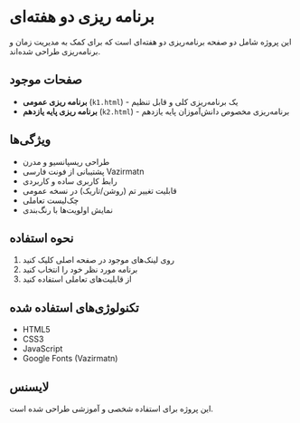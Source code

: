 # برنامه ریزی دو هفته‌ای

این پروژه شامل دو صفحه برنامه‌ریزی دو هفته‌ای است که برای کمک به مدیریت زمان و برنامه‌ریزی طراحی شده‌اند.

## صفحات موجود

- **برنامه ریزی عمومی** (`k1.html`) - یک برنامه‌ریزی کلی و قابل تنظیم
- **برنامه ریزی پایه یازدهم** (`k2.html`) - برنامه‌ریزی مخصوص دانش‌آموزان پایه یازدهم

## ویژگی‌ها

- طراحی ریسپانسیو و مدرن
- پشتیبانی از فونت فارسی Vazirmatn
- رابط کاربری ساده و کاربردی
- قابلیت تغییر تم (روشن/تاریک) در نسخه عمومی
- چک‌لیست تعاملی
- نمایش اولویت‌ها با رنگ‌بندی

## نحوه استفاده

1. روی لینک‌های موجود در صفحه اصلی کلیک کنید
2. برنامه مورد نظر خود را انتخاب کنید
3. از قابلیت‌های تعاملی استفاده کنید

## تکنولوژی‌های استفاده شده

- HTML5
- CSS3
- JavaScript
- Google Fonts (Vazirmatn)

## لایسنس

این پروژه برای استفاده شخصی و آموزشی طراحی شده است. 